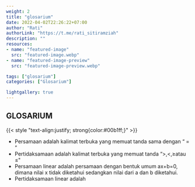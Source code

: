 ```yaml
---
weight: 2
title: "glosarium"
date: 2022-04-02T22:26:22+07:00
author: "Rati"
authorLink: "https://t.me/rati_sitiramziah"
description: ""
resources:
- name: "featured-image"
  src: "featured-image.webp"
- name: "featured-image-preview"
  src: "featured-image-preview.webp"

tags: ["glosarium"]
categories: ["Glosarium"]

lightgallery: true
---
```


## GLOSARIUM
{{< style "text-align:justify; strong{color:#00b1ff;}" >}}
* Persamaan adalah kalimat terbuka yang memuat tanda sama dengan “ = ”
* Pertidaksamaan adalah kalimat terbuka yang memuat tanda “>,<,≥atau ≤"
* Persamaan linear adalah persamaan dengan bentuk umum ax+b=0, dimana nilai x tidak diketahui sedangkan nilai dari a dan b diketahui.
* Pertidaksamaan linear adalah

